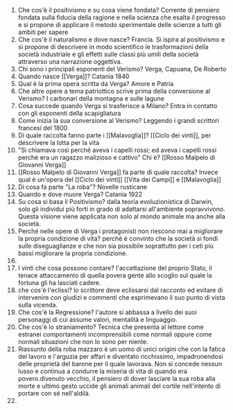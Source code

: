 1) Che cos'è il positivismo e su cosa viene fondata?
Corrente di pensiero fondata sulla fiducia della ragione e nella scienza che esalta il progresso e si propone di applicare il metodo sperimentale delle scienze a tutti gli ambiti per sapere
2) Che cos'è il naturalismo e dove nasce?
Francia. Si ispira al positivismo e si propone di descrivere in modo scientifico le trasformazioni della società industriale e gli effetti sulle classi più umili della società attraverso una narrazione oggettiva.
3) Chi sono i principali esponenti del Verismo? 
Verga, Capuana, De Roberto
4) Quando nasce [[Verga]]?
Catania 1840
5) Qual è la prima opera scritta da Verga?
Amore e Patria
6) Che altre opere a tema patriottico scrive prima della conversione al Verismo?
I carbonari della montagna e sulle lagune
7) Cosa succede quando Verga si trasferisce a Milano?
Entra in contatto con gli esponenti della scapigliatura
8) Come inizia la sua conversione al Verismo?
Leggendo i grandi scrittori francesi del 1800
9) Di quale raccolta fanno parte i [[Malavoglia]]?
[[Ciclo dei vinti]], per descrivere la lotta per la vita
10) "Si chiamava così perché aveva i capelli rossi; ed aveva i capelli rossi perché era un ragazzo malizioso e cattivo" Chi è?
[[Rosso Malpelo di Giovanni Verga]]
11) [[Rosso Malpelo di Giovanni Verga]] fa parte di quale raccolta? Invece qual è un'opera del [[Ciclo dei vinti]]
[[Vita dei Campi]] e [[Malavoglia]]
12) Di cosa fa parte "La roba"?
Novelle rusticane
14) Quando e dove muore Verga?
Catania 1922
15) Su cosa si basa il Positivismo?
dalla teoria evoluzionistica di Darwin, solo gli individui più forti in grado di adattarsi all'ambiente sopravvivono. Questa visione viene applicata non solo al mondo animale ma anche alla società.
16) Perché nelle opere di Verga i protagonisti non riescono mai a migliorare la propria condizione di vita?
 perché è convinto che la società si fondi sulle diseguaglianze e che non sia possibile soprattutto per i ceti più bassi migliorare la propria condizione. 
17)
18) I vinti che cosa possono contare?
l'accettazione del proprio Stato, il tenace attaccamento di quella povera gente allo scoglio sul quale la fortuna gli ha lasciati cadere.
19) che cos'è l'eclissi?
lo scrittore deve eclissarsi dal racconto ed evitare di intervenire con giudizi e commenti che esprimevano il suo punto di vista sulla vicenda.
20) Che cos'è la Regressione?
l'autore si abbassa a livello dei suoi personaggi di cui assume valori, mentalità e linguaggio.
21) Che cos'è lo straniamento?
Tecnica che presenta al lettore come estranei comportamenti incomprensibili come normali oppure come normali situazioni che non lo sono per niente.
22) Riassunto della roba
mazzaro è un uomo di unici origini che con la fatica del lavoro e l'arguzia per affari e diventato ricchissimo, impadronendosi delle proprietà del barone per il quale lavorava. Non si concede nessun lusso e continua a condurre la miseria di vita di quando era povero.divenuto vecchio, il pensiero di dover lasciare la sua roba alla morte e ultimo gesto uccide gli animali animali del cortile nell'intento di portare con sé nell'aldilà.
23) 

 

